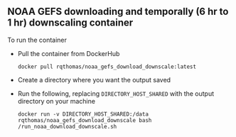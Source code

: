 ## NOAA GEFS downloading and temporally (6 hr to 1 hr) downscaling container

To run the container

- Pull the container from DockerHub

	`docker pull rqthomas/noaa_gefs_download_downscale:latest`

- Create a directory where you want the output saved


- Run the following, replacing `DIRECTORY_HOST_SHARED` with the output directory on your 
  machine

	`docker run -v DIRECTORY_HOST_SHARED:/data rqthomas/noaa_gefs_download_downscale bash /run_noaa_download_downscale.sh`



